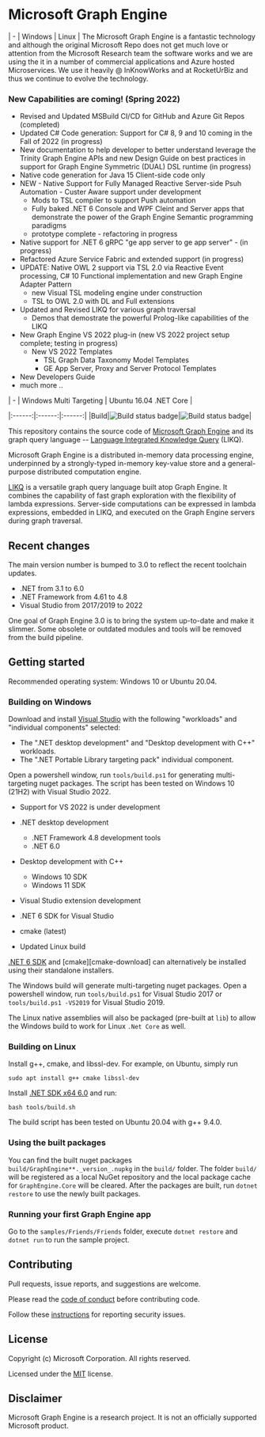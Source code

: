 # Microsoft Graph Engine

| - | Windows | Linux |
The Microsoft Graph Engine is a fantastic technology and although the original Microsoft Repo does not get much love or attention from the Microsoft Research team the software works and we are using the it in a number of commercial applications and Azure hosted Microservices. We use it heavily @ InKnowWorks and at RocketUrBiz and thus we continue to evolve the technology.

### New Capabilities are coming! (Spring 2022)

- Revised and Updated MSBuild CI/CD for GitHub and Azure Git Repos (completed)
- Updated C# Code generation: Support for C# 8, 9 and 10 coming in the Fall of 2022 (in progress)
- New documentation to help developer to better understand leverage the Trinity Graph Engine APIs and 
  new Design Guide on best practices in support for Graph Engine Symmetric (DUAL) DSL runtime (in progress)
- Native code generation for Java 15 Client-side code only
- NEW - Native Support for Fully Managed Reactive Server-side Psuh Automation - Custer Aware support under development
    * Mods to TSL compiler to support Push automation
    * Fully baked .NET 6 Console and WPF Cleint and Server apps that demonstrate the power of the Graph Engine Semantic programming paradigms
    * prototype complete - refactoring in progress
- Native support for .NET 6 gRPC "ge app server to ge app server" - (in progress)
- Refactored Azure Service Fabric and extended support (in progress)
- UPDATE: Native OWL 2 support via TSL 2.0 via Reactive Event processing, C# 10 Functional implementation and new Graph Engine Adapter Pattern
    * new Visual TSL modeling engine under construction
    * TSL to OWL 2.0 with DL and Full extensions
- Updated and Revised LIKQ for various graph traversal
    * Demos that demostrate the powerful Prolog-like capabilities of the LIKQ
- New Graph Engine VS 2022 plug-in (new VS 2022 project setup complete; testing in progress)
    * New VS 2022 Templates
        - TSL Graph Data Taxonomy Model Templates
        - GE App Server, Proxy and Server Protocol Templates
- New Developers Guide
- much more ..

| - | Windows Multi Targeting | Ubuntu 16.04 .NET Core |

|:------:|:------:|:------:|
|Build|![Build status badge](https://msai.visualstudio.com/GraphEngine/_apis/build/status/GraphEngine-Windows)|![Build status badge](https://msai.visualstudio.com/GraphEngine/_apis/build/status/GraphEngine-Linux)|

This repository contains the source code of [Microsoft Graph Engine][graph-engine] and its graph
query language -- [Language Integrated Knowledge Query][likq] (LIKQ).

Microsoft Graph Engine is a distributed in-memory data processing engine,
underpinned by a strongly-typed in-memory key-value store and a general-purpose distributed computation
engine.

[LIKQ][likq-gh]
is a versatile graph query language built atop Graph Engine. It
combines the capability of fast graph exploration with the flexibility
of lambda expressions. Server-side computations can be expressed in
lambda expressions, embedded in LIKQ, and executed on the Graph Engine servers during graph traversal.

## Recent changes

The main version number is bumped to 3.0 to reflect the recent toolchain updates.
- .NET from 3.1 to 6.0
- .NET Framework from 4.61 to 4.8
- Visual Studio from 2017/2019 to 2022

One goal of Graph Engine 3.0 is to bring the system up-to-date and make it slimmer.
Some obsolete or outdated modules and tools will be removed from the build pipeline.

## Getting started

Recommended operating system: Windows 10 or Ubuntu 20.04.

### Building on Windows

Download and install [Visual Studio][vs] with the following "workloads" and "individual components" selected:
- The ".NET desktop development" and "Desktop development with C++" workloads.
- The ".NET Portable Library targeting pack" individual component.

Open a powershell window, run `tools/build.ps1` for generating multi-targeting nuget packages.
The script has been tested on Windows 10 (21H2) with Visual Studio 2022.

- Support for VS 2022 is under development

- .NET desktop development
    - .NET Framework 4.8 development tools
    - .NET 6.0
- Desktop development with C++
    - Windows 10 SDK
    - Windows 11 SDK
- Visual Studio extension development
- .NET 6 SDK for Visual Studio
- cmake (latest)
- Updated Linux build

[.NET 6 SDK][dotnet-download] and [cmake][cmake-download] can alternatively be installed using their standalone installers.

The Windows build will generate multi-targeting nuget packages.
Open a powershell window, run `tools/build.ps1` for Visual Studio 2017 or `tools/build.ps1 -VS2019` for Visual Studio 2019.

The Linux native assemblies will also be packaged (pre-built at `lib`) to allow the Windows build to work for Linux `.Net Core` as well.

### Building on Linux

Install g++, cmake, and libssl-dev. For example, on Ubuntu, simply run

```shell
sudo apt install g++ cmake libssl-dev
```

Install [.NET SDK x64 6.0][dotnet6-on-ubuntu20-04] and run:

```shell
bash tools/build.sh
```

The build script has been tested on Ubuntu 20.04 with g++ 9.4.0.

### Using the built packages

You can find the built nuget packages `build/GraphEngine**._version_.nupkg` in the `build/` folder.
The folder `build/` will be registered as a local NuGet repository and the local package cache for
`GraphEngine.Core` will be cleared. After the packages are built, run `dotnet restore` to use the newly built packages.

### Running your first Graph Engine app

Go to the `samples/Friends/Friends` folder, execute `dotnet restore` and `dotnet run` to run the sample project.

## Contributing

Pull requests, issue reports, and suggestions are welcome.

Please read the [code of conduct](CODE_OF_CONDUCT.md) before contributing code.

Follow these [instructions](SECURITY.md) for reporting security issues.

## License

Copyright (c) Microsoft Corporation. All rights reserved.

Licensed under the [MIT](LICENSE.md) license.

## Disclaimer

Microsoft Graph Engine is a research project. It is not an officially supported Microsoft product.

<!--
Links
-->

[graph-engine]: https://www.graphengine.io/

[likq]: https://www.graphengine.io/video/likq.video.html

[likq-gh]: https://github.com/Microsoft/GraphEngine/tree/master/src/Modules/LIKQ

[academic-graph-search]: https://azure.microsoft.com/en-us/services/cognitive-services/academic-knowledge/

[vs-extension]: https://visualstudiogallery.msdn.microsoft.com/12835dd2-2d0e-4b8e-9e7e-9f505bb909b8

[graph-engine-core]: https://www.nuget.org/packages/GraphEngine.Core/

[likq-nuget]: https://www.nuget.org/packages/GraphEngine.LIKQ/

[vs]: https://www.visualstudio.com/

[dotnet-download]: https://dotnet.microsoft.com/

[dotnet6-on-ubuntu20-04]: https://docs.microsoft.com/en-us/dotnet/core/install/linux-ubuntu#2004

[license]: LICENSE.md

